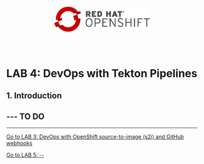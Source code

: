 <br>
<div align="center">
    <a href="../README.md">
        <img width="50%" src="../docs/imgs/rhos-logo.png" alt='rhos-logo'>
    </a>
</div>
<br>
<br>
<br>

# LAB 4: DevOps with Tekton Pipelines

## 1. Introduction

## --- TO DO

<hr>

[Go to LAB 3: DevOps with OpenShift source-to-image (s2i) and GitHub webhooks](./lab-3.md)

[Go to LAB 5: --](./lab-5.md)